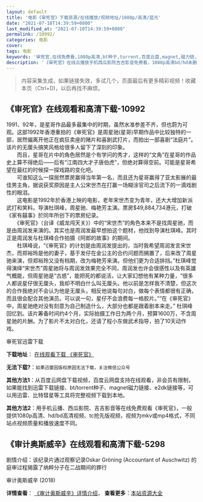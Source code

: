 ```yaml
---
layout: default
title: '电影《审死官》下载资源/在线播放/视频地址/1080p/高清/蓝光'
date: "2021-07-10T14:39:59+0800"
last_modified_at: "2021-07-10T14:39:59+0800"
permalink: /10992/
categories: 电影
cover:
tags: 电影
keywords: '审死官,在线免费看,1080p高清,bt种子,torrent,百度云盘,magnet,磁力链,迅雷下载资源'
description: '《审死官》在线云播放手机西瓜影院吉吉影音免费看，1080p高清bd/hd未删减完整版和tc抢先枪版，mkv/mp4格式，附带bt/torrent种子、magnet/磁力链、百度云盘、网盘资源迅雷下载链接'
---
```


>内容采集生成，如果链接失效，多试几个，页面最后有更多精彩视频！收藏本页（Ctrl+D)，以后再找不麻烦。


## 《审死官》在线观看和高清下载-10992

1991、92年，是星哥作品最多最集中的时期，虽然水准参差不齐，但也蔚为可观。这部1992年香港重拍的《审死官》是周星驰(星哥)早期作品中比较独特的一部，居然偏离开他正在疯狂卖座的赌片和喜剧武打片，而拍出一部喜剧&ldquo;法庭片&rdquo;。该片的无厘头搞笑风格给很多人留下了深刻的印象。<br />　　而且，星哥在片中的角色居然是个有学问的秀才，这样的&ldquo;文角”在星哥的作品史上算不得绝后&mdash;—后有“江南四大才子唐伯虎&rdquo;，但绝对算得空前。可能是星哥希望在最红的时候探一探戏路的变化吧。<br />　　可谁知这么一探居然票房赢得当年第一名，而且还为星哥赢得了亚太影展的最佳男主角，据说获奖原因是主人公宋世杰在打赢一场糊涂官司之后流下的一滴戏剧性的眼泪。<br />　　这电影是1992年於香港上映的电影，老年宋世杰变为青年，还大大增加新派武打和笑料。导演杜琪峰，周星驰、梅艳芳主演。票房$49,884,734港元，打破《家有囍事》於同年所创下的票房纪录。<br />　　《审死官》（台译《威龙闯天关》）中的“宋世杰&rdquo;的角色本来不是找周星驰，而是由周润发来演的。其实也是周润发最早想拍这个题材，他找到导演杜琪峰。其时正是周润发与杜琪峰合作拍摄《阿郎的故事》的期间。<br />　　杜琪峰说，&ldquo;《审死官》的计划是由周润发提出的，当时我希望周润发言宋世杰，而郑裕玲是他的妻子，基于发仔在金公主的合约问题而搁置了，后来改了周星驰来演，但郑裕玲又没有档期，改为梅艳芳来演。但他们更为合适排挡。&rdquo;杜琪峰觉得演绎&ldquo;宋世杰&rdquo;周星驰将与周润发效果完全不同，周润发也许会很感性以及有英雄气概能，但周星驰是&ldquo;古惑”，能把死的都说活，让大家幻想他有某种力量，&ldquo;很多人都说星仔很无厘头，我却不明白什么叫无厘头。他以前是怎样我不清楚，但这次的合作我绝对不会认为他是无厘头，相反他说每句对白，做每个表情都很有正确，而且很会配合其他演员。可以说一句，星仔不会浪费每一格胶片。&rdquo;“在《审死官》中，周星驰绝对没有刻意为自己制造什么，大部分也都是跟着剧本来走。&rdquo; 杜琪峰回忆到。该片筹备时间约4个月，实际拍摄工作日为两个月，预算1600万，不含周星驰的片酬。为了影片不太对白化，还请了程小东做武术指导，拍了10天动作戏。


审死官迅雷下载

**下载地址**： [在线观看下载 《审死官》](https://www.993dy.com//vod-detail-id-22648.html) 


**无法下载?**：`如果迅雷因版权原因无法下载，关注微信公众号 `

**其他方法1**：从百度云网盘下载视频，百度云网盘支持在线观看，非会员有限制，如果能找到迅雷下载链接、bt/torrent种子、magnet磁力链接、e2dk链接等，可以用迅雷、比特彗星等工具将完整视频下载到本地。

**其他方法2**：用手机云播、西瓜影院、吉吉影音等在线免费观看《审死官》，一般提供1080p高清、hd/bd高清视频、tc抢先版视频，视频为mkv或mp4格式，不同站点视频质量和播放速度不同。


## 《审计奥斯威辛》在线观看和高清下载-5298

剧情介绍：该纪录片通过观察记录Oskar Gröning (Accountant of Auschwitz) 的庭审过程揭露了纳粹分子在二战期间的罪行


审计奥斯威辛 (2018)

**详情查看**： [《审计奥斯威辛》详情介绍](/movie/5298/)， **查看更多**：[本站资源大全](/movie/t/all/)

